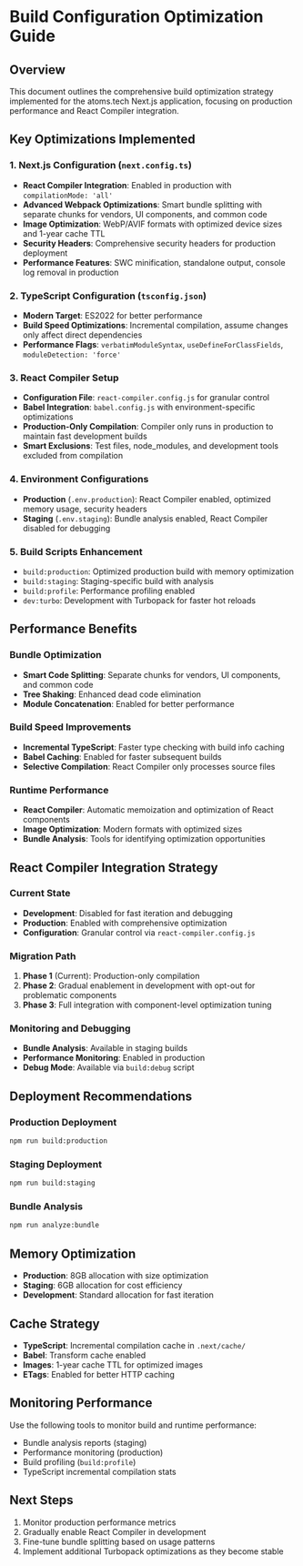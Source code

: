 # Build Configuration Optimization Guide

## Overview
This document outlines the comprehensive build optimization strategy implemented for the atoms.tech Next.js application, focusing on production performance and React Compiler integration.

## Key Optimizations Implemented

### 1. Next.js Configuration (`next.config.ts`)
- **React Compiler Integration**: Enabled in production with `compilationMode: 'all'`
- **Advanced Webpack Optimizations**: Smart bundle splitting with separate chunks for vendors, UI components, and common code
- **Image Optimization**: WebP/AVIF formats with optimized device sizes and 1-year cache TTL
- **Security Headers**: Comprehensive security headers for production deployment
- **Performance Features**: SWC minification, standalone output, console log removal in production

### 2. TypeScript Configuration (`tsconfig.json`)
- **Modern Target**: ES2022 for better performance
- **Build Speed Optimizations**: Incremental compilation, assume changes only affect direct dependencies
- **Performance Flags**: `verbatimModuleSyntax`, `useDefineForClassFields`, `moduleDetection: 'force'`

### 3. React Compiler Setup
- **Configuration File**: `react-compiler.config.js` for granular control
- **Babel Integration**: `babel.config.js` with environment-specific optimizations
- **Production-Only Compilation**: Compiler only runs in production to maintain fast development builds
- **Smart Exclusions**: Test files, node_modules, and development tools excluded from compilation

### 4. Environment Configurations
- **Production** (`.env.production`): React Compiler enabled, optimized memory usage, security headers
- **Staging** (`.env.staging`): Bundle analysis enabled, React Compiler disabled for debugging

### 5. Build Scripts Enhancement
- `build:production`: Optimized production build with memory optimization
- `build:staging`: Staging-specific build with analysis
- `build:profile`: Performance profiling enabled
- `dev:turbo`: Development with Turbopack for faster hot reloads

## Performance Benefits

### Bundle Optimization
- **Smart Code Splitting**: Separate chunks for vendors, UI components, and common code
- **Tree Shaking**: Enhanced dead code elimination
- **Module Concatenation**: Enabled for better performance

### Build Speed Improvements
- **Incremental TypeScript**: Faster type checking with build info caching
- **Babel Caching**: Enabled for faster subsequent builds
- **Selective Compilation**: React Compiler only processes source files

### Runtime Performance
- **React Compiler**: Automatic memoization and optimization of React components
- **Image Optimization**: Modern formats with optimized sizes
- **Bundle Analysis**: Tools for identifying optimization opportunities

## React Compiler Integration Strategy

### Current State
- **Development**: Disabled for fast iteration and debugging
- **Production**: Enabled with comprehensive optimization
- **Configuration**: Granular control via `react-compiler.config.js`

### Migration Path
1. **Phase 1** (Current): Production-only compilation
2. **Phase 2**: Gradual enablement in development with opt-out for problematic components
3. **Phase 3**: Full integration with component-level optimization tuning

### Monitoring and Debugging
- **Bundle Analysis**: Available in staging builds
- **Performance Monitoring**: Enabled in production
- **Debug Mode**: Available via `build:debug` script

## Deployment Recommendations

### Production Deployment
```bash
npm run build:production
```

### Staging Deployment
```bash
npm run build:staging
```

### Bundle Analysis
```bash
npm run analyze:bundle
```

## Memory Optimization
- **Production**: 8GB allocation with size optimization
- **Staging**: 6GB allocation for cost efficiency
- **Development**: Standard allocation for fast iteration

## Cache Strategy
- **TypeScript**: Incremental compilation cache in `.next/cache/`
- **Babel**: Transform cache enabled
- **Images**: 1-year cache TTL for optimized images
- **ETags**: Enabled for better HTTP caching

## Monitoring Performance
Use the following tools to monitor build and runtime performance:
- Bundle analysis reports (staging)
- Performance monitoring (production)
- Build profiling (`build:profile`)
- TypeScript incremental compilation stats

## Next Steps
1. Monitor production performance metrics
2. Gradually enable React Compiler in development
3. Fine-tune bundle splitting based on usage patterns
4. Implement additional Turbopack optimizations as they become stable